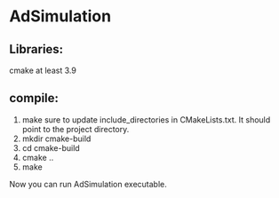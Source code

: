 # AdSimulation

Libraries:
----------
cmake at least 3.9

compile:
----------
1) make sure to update include_directories in CMakeLists.txt. It should point to the project directory.
2) mkdir cmake-build
3) cd cmake-build
4) cmake ..
5) make

Now you can run AdSimulation executable.
